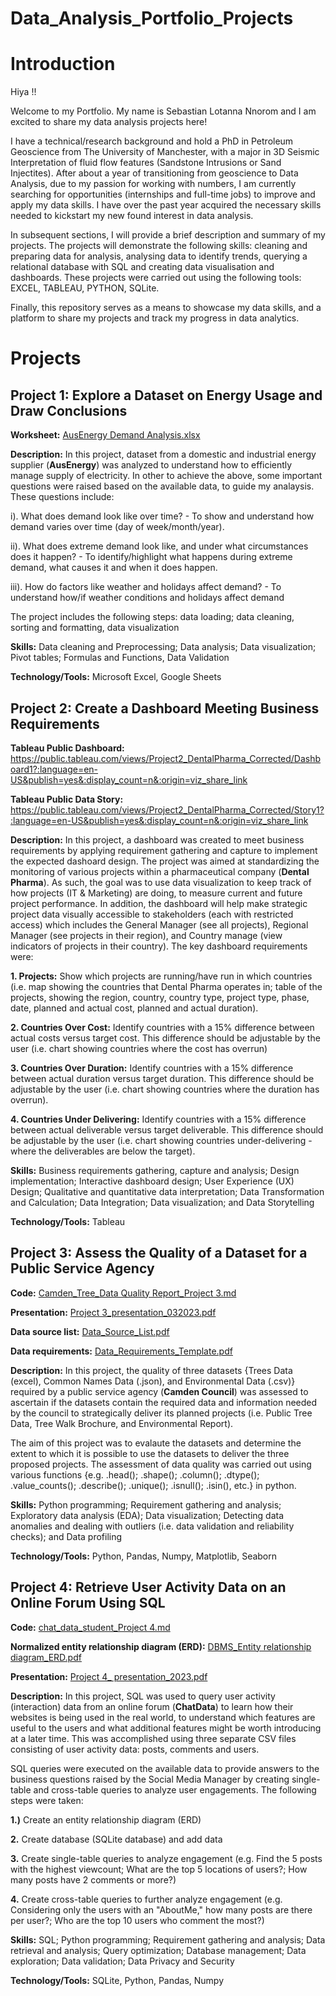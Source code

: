 # Data_Analysis_Portfolio_Projects
# Introduction
Hiya !!

Welcome to my Portfolio. My name is Sebastian Lotanna Nnorom and I am excited to share my data analysis projects here!

I have a technical/research background and hold a PhD in Petroleum Geoscience from The University of Manchester, with a major in 3D Seismic Interpretation of fluid flow features (Sandstone Intrusions or Sand Injectites). After about a year of transitioning from geoscience to Data Analysis, due to my passion for working with numbers, I am currently searching for opportunities (internships and full-time jobs) to improve and apply my data skills. I have over the past year acquired the necessary skills needed to kickstart my new found interest in data analysis.

In subsequent sections, I will provide a brief description and summary of my projects. The projects will demonstrate the following skills: cleaning and preparing data for analysis, analysing data to identify trends, querying a relational database with SQL and creating data visualisation and dashboards. These projects were carried out using the following tools: EXCEL, TABLEAU, PYTHON, SQLite.

Finally, this repository serves as a means to showcase my data skills, and a platform to share my projects and track my progress in data analytics.

# Projects
## Project 1: Explore a Dataset on Energy Usage and Draw Conclusions

**Worksheet:** [AusEnergy Demand Analysis.xlsx](https://github.com/Sebastian-TheDataDetective/Data_Analysis_Portfolio/files/11343021/AusEnergy.Demand.Analysis.xlsx)

**Description:** In this project, dataset from a domestic and industrial energy supplier (**AusEnergy**) was analyzed to understand how to efficiently manage supply of electricity. In other to achieve the above, some important questions were raised based on the available data, to guide my analaysis. These questions include:

i). What does demand look like over time? - To show and understand how demand varies over time (day of week/month/year). 

ii). What does extreme demand look like, and under what circumstances does it happen? - To identify/highlight what happens during extreme demand, what causes it and when it does happen. 

iii). How do factors like weather and holidays affect demand? - To understand how/if weather conditions and holidays affect demand

The project includes the following steps: data loading; data cleaning, sorting and formatting, data visualization

**Skills:** Data cleaning and Preprocessing; Data analysis; Data visualization; Pivot tables; Formulas and Functions, Data Validation

**Technology/Tools:** Microsoft Excel, Google Sheets


## Project 2: Create a Dashboard Meeting Business Requirements

**Tableau Public Dashboard:** https://public.tableau.com/views/Project2_DentalPharma_Corrected/Dashboard1?:language=en-US&publish=yes&:display_count=n&:origin=viz_share_link  

**Tableau Public Data Story:** https://public.tableau.com/views/Project2_DentalPharma_Corrected/Story1?:language=en-US&publish=yes&:display_count=n&:origin=viz_share_link 

**Description:** In this project, a dashboard was created to meet business requirements by applying requirement gathering and capture to implement the expected dashoard design. The project was aimed at standardizing the monitoring of various projects within a pharmaceutical company (**Dental Pharma**). As such, the goal was to use data visualization to keep track of how projects (IT & Marketing) are doing, to measure current and future project performance. In addition, the dashboard will help make strategic project data visually accessible to stakeholders (each with restricted access) which includes the General Manager (see all projects), Regional Manager (see projects in their region), and Country manage (view indicators of projects in their country). The key dashboard requirements were: 

**1. Projects:** Show which projects are running/have run in which countries (i.e. map showing the countries that Dental Pharma operates in; table of the projects, showing the region, country, country type, project type, phase, date,     planned and actual cost, planned and actual duration).

**2. Countries Over Cost:** Identify countries with a 15% difference between actual costs versus target cost. This difference should be adjustable by the user (i.e. chart showing countries where the cost has overrun)

**3. Countries Over Duration:** Identify countries with a 15% difference between actual duration versus target duration. This difference should be adjustable by the user (i.e. chart showing countries where the duration has overrun).

**4. Countries Under Delivering:** Identify countries with a 15% difference between actual deliverable versus target deliverable. This difference should be adjustable by the user (i.e. chart showing countries under-delivering - where the
deliverables are below the target).

**Skills:** Business requirements gathering, capture and analysis; Design implementation; Interactive dashboard design; User Experience (UX) Design; Qualitative and quantitative data interpretation; Data Transformation and Calculation; Data Integration; Data visualization; and Data Storytelling

**Technology/Tools:** Tableau



## Project 3: Assess the Quality of a Dataset for a Public Service Agency

**Code:** [Camden_Tree_Data Quality Report_Project 3.md](https://github.com/Sebastian-TheDataDetective/Data_Analysis_Portfolio/files/11602583/Camden_Tree_Data.Quality.Report_Project.3.md)

**Presentation:** [Project 3_presentation_032023.pdf](https://github.com/Sebastian-TheDataDetective/Data_Analysis_Portfolio/files/11602247/Project.3_presentation_032023.pdf)

**Data source list:**  [Data_Source_List.pdf](https://github.com/Sebastian-TheDataDetective/Data_Analysis_Portfolio/files/11602201/Data_Source_List.pdf)

**Data requirements:** [Data_Requirements_Template.pdf](https://github.com/Sebastian-TheDataDetective/Data_Analysis_Portfolio/files/11602197/Data_Requirements_Template.pdf)


**Description:** In this project, the quality of three datasets {Trees Data (excel), Common Names Data (.json), and Environmental Data (.csv)} required by a public service agency (**Camden Council**) was assessed to ascertain if the datasets contain the required data and information needed by the council to strategically deliver its planned projects (i.e. Public Tree Data, Tree Walk Brochure, and Environmental Report). 

The aim of this project was to evalaute the datasets and determine the extent to which it is possible to use the datasets to deliver the three proposed projects. The assessment of data quality was carried out using various functions {e.g. .head(); .shape(); .column(); .dtype(); .value_counts(); .describe(); .unique(); .isnull(); .isin(), etc.} in python. 

**Skills:** Python programming; Requirement gathering and analysis; Exploratory data analysis (EDA); Data visualization; Detecting data anomalies and dealing with outliers (i.e. data validation and reliability checks); and Data profiling  

**Technology/Tools:** Python, Pandas, Numpy, Matplotlib, Seaborn


## Project 4: Retrieve User Activity Data on an Online Forum Using SQL

**Code:** [chat_data_student_Project 4.md](https://github.com/Sebastian-TheDataDetective/Data_Analysis_Portfolio/files/11604274/chat_data_student_Project.4.md)

**Normalized entity relationship diagram (ERD):** [DBMS_Entity relationship diagram_ERD.pdf](https://github.com/Sebastian-TheDataDetective/Data_Analysis_Portfolio/files/11604397/DBMS_Entity.relationship.diagram_ERD.pdf)

**Presentation:**  [Project 4_ presentation_2023.pdf](https://github.com/Sebastian-TheDataDetective/Data_Analysis_Portfolio/files/11604417/Project.4_.presentation_2023.pdf)

**Description:** In this project, SQL was used to query user activity (interaction) data from an online forum (**ChatData**) to learn how their websites is being used in the real world, to understand which features are useful to the users and what additional features might be worth introducing at a later time. This was accomplished using three separate CSV files consisting of user activity data: posts, comments and users.

SQL queries were executed on the available data to provide answers to the business questions raised by the Social Media Manager by creating single-table and cross-table queries to analyze user engagements. The following steps were taken:

   **1.)** Create an entity relationship diagram (ERD)

   **2.** Create database (SQLite database) and add data

   **3.** Create single-table queries to analyze engagement (e.g. Find the 5 posts with the highest viewcount; What are the top 5 locations of users?; How many posts have 2 comments or more?)

   **4.** Create cross-table queries to further analyze engagement (e.g. Considering only the users with an "AboutMe," how many posts are there per user?; Who are the top 10 users who comment the most?)

**Skills:** SQL; Python programming; Requirement gathering and analysis; Data retrieval and analysis; Query optimization; Database management; Data exploration; Data validation; Data Privacy and Security  

**Technology/Tools:** SQLite, Python, Pandas, Numpy  
